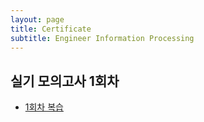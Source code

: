 ```yaml
---
layout: page
title: Certificate
subtitle: Engineer Information Processing
---
```


## 실기 모의고사 1회차
- [1회차 복습](EIP/day_1)